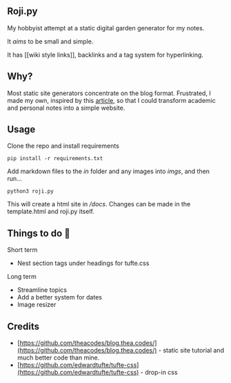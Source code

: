 ## Roji.py

My hobbyist attempt at a static digital garden generator for my notes.

It *aims* to be small and simple.

It has [[wiki style links]], backlinks and a tag system for hyperlinking. 

## Why?

Most static site generators concentrate on the blog format. Frustrated, I made my own, inspired by this [article](https://medium.com/swlh/a-static-site-generator-in-python-part-2-d7071da25904), so that I could transform academic and personal notes into a simple website. 

## Usage
Clone the repo and install requirements 
```
pip install -r requirements.txt 
```
Add markdown files to the *in* folder and any images into *imgs*, and then run...

```
python3 roji.py
```

This will create a html site in */docs*. Changes can be made in the template.html and roji.py itself. 

## Things to do 🍃
Short term
- Nest section tags under headings for tufte.css

Long term
- Streamline topics
- Add a better system for dates
- Image resizer

## Credits
- [https://github.com/theacodes/blog.thea.codes/](https://github.com/theacodes/blog.thea.codes/) - static site tutorial and much better code than mine.
- [https://github.com/edwardtufte/tufte-css](https://github.com/edwardtufte/tufte-css) - drop-in css
